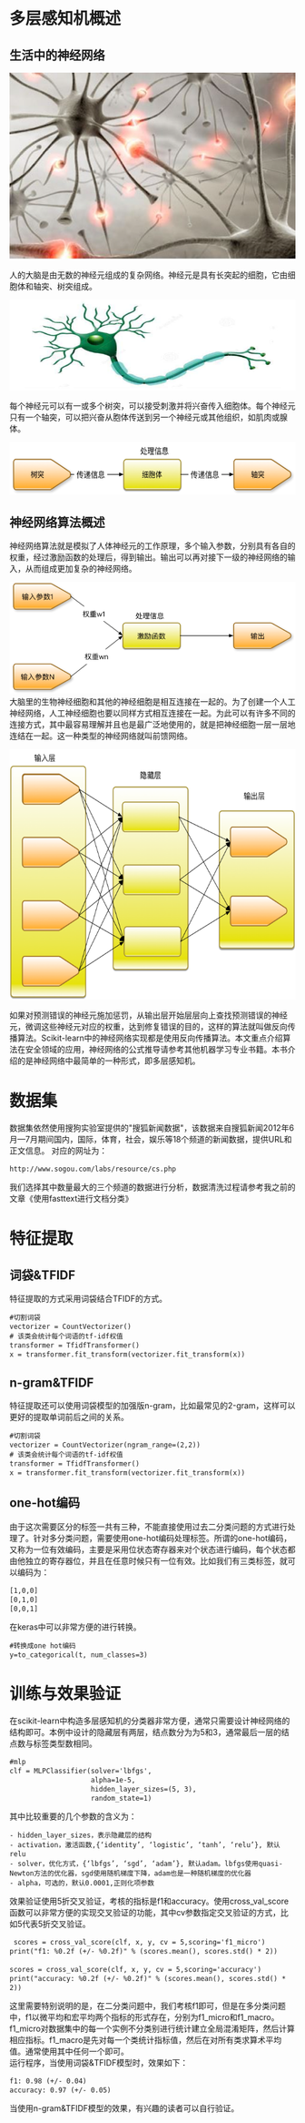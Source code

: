 # 多层感知机概述
## 生活中的神经网络
![使用多层感知机进行文档分类-图1](picture/使用多层感知机进行文档分类-图1.png)

人的大脑是由无数的神经元组成的复杂网络。神经元是具有长突起的细胞，它由细胞体和轴突、树突组成。

![使用多层感知机进行文档分类-图2](picture/使用多层感知机进行文档分类-图2.png)

每个神经元可以有一或多个树突，可以接受刺激并将兴奋传入细胞体。每个神经元只有一个轴突，可以把兴奋从胞体传送到另一个神经元或其他组织，如肌肉或腺体。

![使用多层感知机进行文档分类-图3](picture/使用多层感知机进行文档分类-图3.png)

## 神经网络算法概述
神经网络算法就是模拟了人体神经元的工作原理，多个输入参数，分别具有各自的权重，经过激励函数的处理后，得到输出。输出可以再对接下一级的神经网络的输入，从而组成更加复杂的神经网络。

![使用多层感知机进行文档分类-图4](picture/使用多层感知机进行文档分类-图4.png)
大脑里的生物神经细胞和其他的神经细胞是相互连接在一起的。为了创建一个人工神经网络，人工神经细胞也要以同样方式相互连接在一起。为此可以有许多不同的连接方式，其中最容易理解并且也是最广泛地使用的，就是把神经细胞一层一层地连结在一起。这一种类型的神经网络就叫前馈网络。

![使用多层感知机进行文档分类-图5](picture/使用多层感知机进行文档分类-图5.png)

如果对预测错误的神经元施加惩罚，从输出层开始层层向上查找预测错误的神经元，微调这些神经元对应的权重，达到修复错误的目的，这样的算法就叫做反向传播算法。Scikit-learn中的神经网络实现都是使用反向传播算法。本文重点介绍算法在安全领域的应用，神经网络的公式推导请参考其他机器学习专业书籍。本书介绍的是神经网络中最简单的一种形式，即多层感知机。

# 数据集
数据集依然使用搜狗实验室提供的"搜狐新闻数据"，该数据来自搜狐新闻2012年6月—7月期间国内，国际，体育，社会，娱乐等18个频道的新闻数据，提供URL和正文信息。 对应的网址为：

	http://www.sogou.com/labs/resource/cs.php
	
我们选择其中数量最大的三个频道的数据进行分析，数据清洗过程请参考我之前的文章《使用fasttext进行文档分类》

# 特征提取
## 词袋&TFIDF
特征提取的方式采用词袋结合TFIDF的方式。

    #切割词袋
    vectorizer = CountVectorizer()
    # 该类会统计每个词语的tf-idf权值
    transformer = TfidfTransformer()
    x = transformer.fit_transform(vectorizer.fit_transform(x))
    
## n-gram&TFIDF
特征提取还可以使用词袋模型的加强版n-gram，比如最常见的2-gram，这样可以更好的提取单词前后之间的关系。

    #切割词袋
    vectorizer = CountVectorizer(ngram_range=(2,2))
    # 该类会统计每个词语的tf-idf权值
    transformer = TfidfTransformer()
    x = transformer.fit_transform(vectorizer.fit_transform(x))

## one-hot编码
由于这次需要区分的标签一共有三种，不能直接使用过去二分类问题的方式进行处理了。针对多分类问题，需要使用one-hot编码处理标签。所谓的one-hot编码，又称为一位有效编码，主要是采用位状态寄存器来对个状态进行编码，每个状态都由他独立的寄存器位，并且在任意时候只有一位有效。比如我们有三类标签，就可以编码为：

	[1,0,0]
	[0,1,0]
	[0,0,1]
在keras中可以非常方便的进行转换。

    #转换成one hot编码
    y=to_categorical(t, num_classes=3)
    
# 训练与效果验证
在scikit-learn中构造多层感知机的分类器非常方便，通常只需要设计神经网络的结构即可。本例中设计的隐藏层有两层，结点数分为为5和3，通常最后一层的结点数与标签类型数相同。

    #mlp
    clf = MLPClassifier(solver='lbfgs',
                        alpha=1e-5,
                        hidden_layer_sizes=(5, 3),
                        random_state=1)
                        
其中比较重要的几个参数的含义为：

	- hidden_layer_sizes，表示隐藏层的结构
	- activation，激活函数,{‘identity’, ‘logistic’, ‘tanh’, ‘relu’}, 默认relu
	- solver，优化方式，{‘lbfgs’, ‘sgd’, ‘adam’}, 默认adam。lbfgs使用quasi-Newton方法的优化器，sgd使用随机梯度下降，adam也是一种随机梯度的优化器
	- alpha，可选的，默认0.0001,正则化项参数    

效果验证使用5折交叉验证，考核的指标是f1和accuracy。使用cross_val_score函数可以非常方便的实现交叉验证的功能，其中cv参数指定交叉验证的方式，比如5代表5折交叉验证。

	 scores = cross_val_score(clf, x, y, cv = 5,scoring='f1_micro')
    print("f1: %0.2f (+/- %0.2f)" % (scores.mean(), scores.std() * 2))

    scores = cross_val_score(clf, x, y, cv = 5,scoring='accuracy')
    print("accuracy: %0.2f (+/- %0.2f)" % (scores.mean(), scores.std() * 2))

这里需要特别说明的是，在二分类问题中，我们考核f1即可，但是在多分类问题中，f1以微平均和宏平均两个指标的形式存在，分别为f1\_micro和f1\_macro。f1\_micro对数据集中的每一个实例不分类别进行统计建立全局混淆矩阵，然后计算相应指标。f1\_macro是先对每一个类统计指标值，然后在对所有类求算术平均值。通常使用其中任何一个即可。    
运行程序，当使用词袋&TFIDF模型时，效果如下：

	f1: 0.98 (+/- 0.04)
	accuracy: 0.97 (+/- 0.05)
	
当使用n-gram&TFIDF模型的效果，有兴趣的读者可以自行验证。